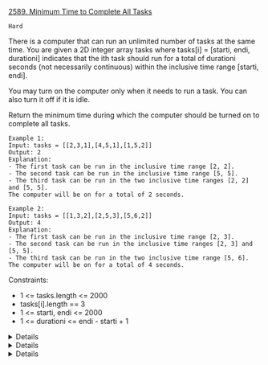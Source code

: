 [2589. Minimum Time to Complete All Tasks](https://leetcode.com/problems/minimum-time-to-complete-all-tasks/description/)

`Hard`

There is a computer that can run an unlimited number of tasks at the same time. You are given a 2D integer array tasks where tasks[i] = [starti, endi, durationi] indicates that the ith task should run for a total of durationi seconds (not necessarily continuous) within the inclusive time range [starti, endi].

You may turn on the computer only when it needs to run a task. You can also turn it off if it is idle.

Return the minimum time during which the computer should be turned on to complete all tasks.

```
Example 1:
Input: tasks = [[2,3,1],[4,5,1],[1,5,2]]
Output: 2
Explanation: 
- The first task can be run in the inclusive time range [2, 2].
- The second task can be run in the inclusive time range [5, 5].
- The third task can be run in the two inclusive time ranges [2, 2] and [5, 5].
The computer will be on for a total of 2 seconds.

Example 2:
Input: tasks = [[1,3,2],[2,5,3],[5,6,2]]
Output: 4
Explanation: 
- The first task can be run in the inclusive time range [2, 3].
- The second task can be run in the inclusive time ranges [2, 3] and [5, 5].
- The third task can be run in the two inclusive time range [5, 6].
The computer will be on for a total of 4 seconds.
``` 

Constraints:

- 1 <= tasks.length <= 2000
- tasks[i].length == 3
- 1 <= starti, endi <= 2000
- 1 <= durationi <= endi - starti + 1 

<details>
<sumamry>Hint 1</sumamry>

Sort the tasks in ascending order of end time

</details>

<details>
<sumamry>Hint 2</sumamry>

Since there are only up to 2000 time points to consider, you can check them one by one

</details>

<details>
<sumamry>Hint 3</sumamry>

It is always beneficial to run the task as late as possible so that later tasks can run simultaneously.

</details>